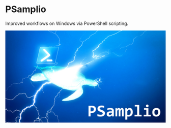# PSamplio
Improved workflows on Windows via PowerShell scripting.

![Glowing sea turtle and PowerShell icon emitting lighting to symbolize amplification.](https://github.com/invokeImmediately/PSamplio/blob/main/psamplio_project-hero-banner_1920w1108h.jpg)
